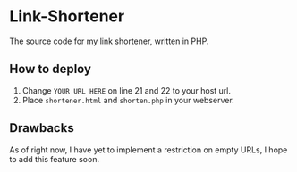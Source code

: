 # Link-Shortener
The source code for my link shortener, written in PHP.


## How to deploy

1. Change `YOUR URL HERE` on line 21 and 22 to your host url.
2. Place `shortener.html` and `shorten.php` in your webserver. 

## Drawbacks
As of right now, I have yet to implement a restriction on empty URLs, I hope to add this feature soon. 
